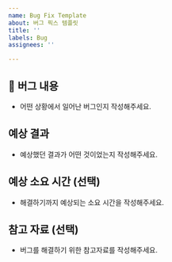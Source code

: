 ```yaml
---
name: Bug Fix Template
about: 버그 픽스 템플릿
title: ''
labels: Bug
assignees: ''

---
```


## 🚨 버그 내용
 
- 어떤 상황에서 일어난 버그인지 작성해주세요.

## 예상 결과

- 예상했던 결과가 어떤 것이었는지 작성해주세요.

## 예상 소요 시간 (선택)

- 해결하기까지 예상되는 소요 시간을 작성해주세요.

## 참고 자료 (선택)

- 버그를 해결하기 위한 참고자료를 작성해주세요.
